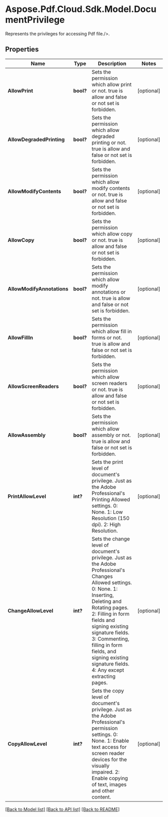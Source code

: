 # Aspose.Pdf.Cloud.Sdk.Model.DocumentPrivilege
Represents the privileges for accessing Pdf file./>.

## Properties

Name | Type | Description | Notes
------------ | ------------- | ------------- | -------------
**AllowPrint** | **bool?** | Sets the permission which allow print or not.  true is allow and false or not set is forbidden. | [optional] 
**AllowDegradedPrinting** | **bool?** | Sets the permission which allow degraded printing or not.  true is allow and false or not set is forbidden. | [optional] 
**AllowModifyContents** | **bool?** | Sets the permission which allow modify contents or not.  true is allow and false or not set is forbidden. | [optional] 
**AllowCopy** | **bool?** | Sets the permission which allow copy or not.  true is allow and false or not set is forbidden. | [optional] 
**AllowModifyAnnotations** | **bool?** | Sets the permission which allow modify annotations or not.  true is allow and false or not set is forbidden. | [optional] 
**AllowFillIn** | **bool?** | Sets the permission which allow fill in forms or not.  true is allow and false or not set is forbidden. | [optional] 
**AllowScreenReaders** | **bool?** | Sets the permission which allow screen readers or not.  true is allow and false or not set is forbidden. | [optional] 
**AllowAssembly** | **bool?** | Sets the permission which allow assembly or not.  true is allow and false or not set is forbidden. | [optional] 
**PrintAllowLevel** | **int?** | Sets the print level of  document&#39;s privilege. Just as the Adobe Professional&#39;s Printing Allowed settings. 0: None. 1: Low Resolution (150 dpi). 2: High Resolution. | [optional] 
**ChangeAllowLevel** | **int?** | Sets the change level of  document&#39;s privilege. Just as the Adobe Professional&#39;s Changes Allowed settings. 0: None. 1: Inserting, Deleting and Rotating pages. 2: Filling in form fields and signing existing signature fields. 3: Commenting, filling in form fields, and signing existing signature fields. 4: Any except extracting pages. | [optional] 
**CopyAllowLevel** | **int?** | Sets the copy level of  document&#39;s privilege. Just as the Adobe Professional&#39;s permission settings. 0: None. 1: Enable text access for screen reader devices for the visually impaired. 2: Enable copying of text, images and other content. | [optional] 

[[Back to Model list]](../README.md#documentation-for-models) [[Back to API list]](../README.md#documentation-for-api-endpoints) [[Back to README]](../README.md)

